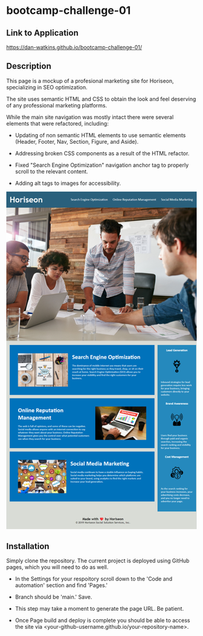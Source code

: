 # bootcamp-challenge-01

## Link to Application
https://dan-watkins.github.io/bootcamp-challenge-01/

## Description
This page is a mockup of a profesional marketing site for Horiseon, specializing in SEO optimization.

The site uses semantic HTML and CSS to obtain the look and feel deserving of any professional marketing platforms.

While the main site navigation was mostly intact there were several elements that were refactored, including:

* Updating of non semantic HTML elements to use semantic elements (Header, Footer, Nav, Section, Figure, and Aside).

* Addressing broken CSS components as a result of the HTML refactor.

* Fixed "Search Engine Optimization" navigation anchor tag to properly scroll to the relevant content.

* Adding alt tags to images for accessibility.

![Horiseon SEO](assets/images/horiseon-seo.png)

## Installation
Simply clone the repository. The current project is deployed using GitHub pages, which you will need to do as well.

* In the Settings for your respoitory scroll down to the 'Code and automation' section and find 'Pages.'

* Branch should be 'main.' Save.

* This step may take a moment to generate the page URL. Be patient.

* Once Page build and deploy is complete you should be able to access the site via <your-github-username.github.io/your-repository-name>.